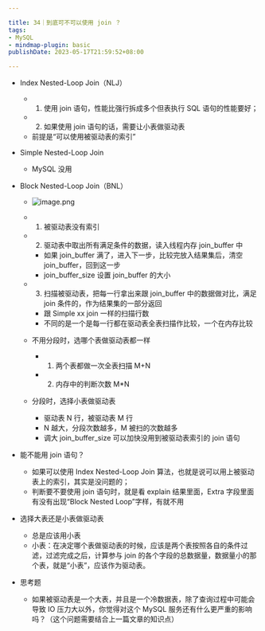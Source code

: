 ```yaml
---

title: 34｜到底可不可以使用 join ？
tags:
- MySQL
- mindmap-plugin: basic
publishDate: 2023-05-17T21:59:52+08:00

---
```


- Index Nested-Loop Join（NLJ）

  - 1. 使用 join 语句，性能比强行拆成多个但表执行 SQL 语句的性能要好；
  - 2. 如果使用 join 语句的话，需要让小表做驱动表
  - 前提是“可以使用被驱动表的索引”

- Simple Nested-Loop Join

  - MySQL 没用

- Block Nested-Loop Join（BNL）
  - ![image.png](https://cdn.jsdelivr.net/gh/11ze/static/images/mysql45-34-1.png)


  - 1. 被驱动表没有索引
  - 2. 驱动表中取出所有满足条件的数据，读入线程内存 join_buffer 中

    - 如果 join_buffer 满了，进入下一步，比较完放入结果集后，清空 join_buffer，回到这一步
    - join_buffer_size 设置 join_buffer 的大小

  - 3. 扫描被驱动表，把每一行拿出来跟 join_buffer 中的数据做对比，满足 join 条件的，作为结果集的一部分返回

    - 跟 Simple xx join 一样的扫描行数
    - 不同的是一个是每一行都在驱动表全表扫描作比较，一个在内存比较

  - 不用分段时，选哪个表做驱动表都一样

    - 1. 两个表都做一次全表扫描 M+N
    - 2. 内存中的判断次数 M*N

  - 分段时，选择小表做驱动表

    - 驱动表 N 行，被驱动表 M 行
    - N 越大，分段次数越多，M 被扫的次数越多
    - 调大 join_buffer_size 可以加快没用到被驱动表索引的 join 语句

- 能不能用 join 语句？

  - 如果可以使用 Index Nested-Loop Join 算法，也就是说可以用上被驱动表上的索引，其实是没问题的；
  - 判断要不要使用 join 语句时，就是看 explain 结果里面，Extra 字段里面有没有出现“Block Nested Loop”字样，有就不用

- 选择大表还是小表做驱动表

  - 总是应该用小表
  - 小表：在决定哪个表做驱动表的时候，应该是两个表按照各自的条件过滤，过滤完成之后，计算参与 join 的各个字段的总数据量，数据量小的那个表，就是“小表”，应该作为驱动表。

- 思考题

  - 如果被驱动表是一个大表，并且是一个冷数据表，除了查询过程中可能会导致 IO 压力大以外，你觉得对这个 MySQL 服务还有什么更严重的影响吗？（这个问题需要结合上一篇文章的知识点）
